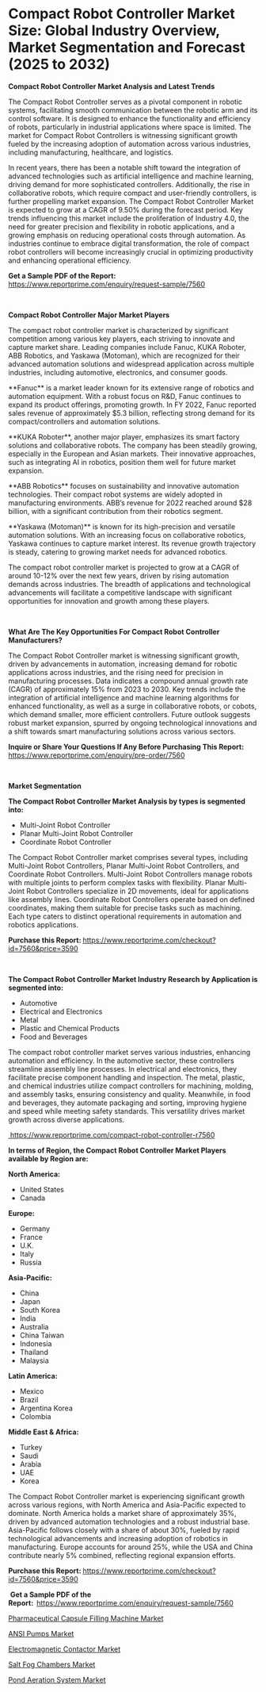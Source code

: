 <p><h1>Compact Robot Controller Market Size: Global Industry Overview, Market Segmentation and Forecast (2025 to 2032)</h1></p><p><strong>Compact Robot Controller Market Analysis and Latest Trends</strong></p>
<p><p>The Compact Robot Controller serves as a pivotal component in robotic systems, facilitating smooth communication between the robotic arm and its control software. It is designed to enhance the functionality and efficiency of robots, particularly in industrial applications where space is limited. The market for Compact Robot Controllers is witnessing significant growth fueled by the increasing adoption of automation across various industries, including manufacturing, healthcare, and logistics.</p><p>In recent years, there has been a notable shift toward the integration of advanced technologies such as artificial intelligence and machine learning, driving demand for more sophisticated controllers. Additionally, the rise in collaborative robots, which require compact and user-friendly controllers, is further propelling market expansion. The Compact Robot Controller Market is expected to grow at a CAGR of 9.50% during the forecast period. Key trends influencing this market include the proliferation of Industry 4.0, the need for greater precision and flexibility in robotic applications, and a growing emphasis on reducing operational costs through automation. As industries continue to embrace digital transformation, the role of compact robot controllers will become increasingly crucial in optimizing productivity and enhancing operational efficiency.</p></p>
<p><strong>Get a Sample PDF of the Report:&nbsp;</strong> <a href="https://www.reportprime.com/enquiry/request-sample/7560?utm_campaign=32&utm_medium=2&utm_source=Github&utm_content=ia&utm_term=19032025&utm_id=compact-robot-controller">https://www.reportprime.com/enquiry/request-sample/7560</a></p>
<p>&nbsp;</p>
<p><strong>Compact Robot Controller Major Market Players</strong></p>
<p><p>The compact robot controller market is characterized by significant competition among various key players, each striving to innovate and capture market share. Leading companies include Fanuc, KUKA Roboter, ABB Robotics, and Yaskawa (Motoman), which are recognized for their advanced automation solutions and widespread application across multiple industries, including automotive, electronics, and consumer goods.</p><p>**Fanuc** is a market leader known for its extensive range of robotics and automation equipment. With a robust focus on R&D, Fanuc continues to expand its product offerings, promoting growth. In FY 2022, Fanuc reported sales revenue of approximately $5.3 billion, reflecting strong demand for its compact/controllers and automation solutions.</p><p>**KUKA Roboter**, another major player, emphasizes its smart factory solutions and collaborative robots. The company has been steadily growing, especially in the European and Asian markets. Their innovative approaches, such as integrating AI in robotics, position them well for future market expansion.</p><p>**ABB Robotics** focuses on sustainability and innovative automation technologies. Their compact robot systems are widely adopted in manufacturing environments. ABB’s revenue for 2022 reached around $28 billion, with a significant contribution from their robotics segment.</p><p>**Yaskawa (Motoman)** is known for its high-precision and versatile automation solutions. With an increasing focus on collaborative robotics, Yaskawa continues to capture market interest. Its revenue growth trajectory is steady, catering to growing market needs for advanced robotics.</p><p>The compact robot controller market is projected to grow at a CAGR of around 10-12% over the next few years, driven by rising automation demands across industries. The breadth of applications and technological advancements will facilitate a competitive landscape with significant opportunities for innovation and growth among these players.</p></p>
<p>&nbsp;</p>
<p><strong>What Are The Key Opportunities For Compact Robot Controller Manufacturers?</strong></p>
<p><p>The Compact Robot Controller market is witnessing significant growth, driven by advancements in automation, increasing demand for robotic applications across industries, and the rising need for precision in manufacturing processes. Data indicates a compound annual growth rate (CAGR) of approximately 15% from 2023 to 2030. Key trends include the integration of artificial intelligence and machine learning algorithms for enhanced functionality, as well as a surge in collaborative robots, or cobots, which demand smaller, more efficient controllers. Future outlook suggests robust market expansion, spurred by ongoing technological innovations and a shift towards smart manufacturing solutions across various sectors.</p></p>
<p><strong>Inquire or Share Your Questions If Any Before Purchasing This Report:</strong> <a href="https://www.reportprime.com/enquiry/pre-order/7560?utm_campaign=32&utm_medium=2&utm_source=Github&utm_content=ia&utm_term=19032025&utm_id=compact-robot-controller">https://www.reportprime.com/enquiry/pre-order/7560</a></p>
<p>&nbsp;</p>
<p><strong>Market Segmentation</strong></p>
<p><strong>The Compact Robot Controller Market Analysis by types is segmented into:</strong></p>
<p><ul><li>Multi-Joint Robot Controller</li><li>Planar Multi-Joint Robot Controller</li><li>Coordinate Robot Controller</li></ul></p>
<p><p>The Compact Robot Controller market comprises several types, including Multi-Joint Robot Controllers, Planar Multi-Joint Robot Controllers, and Coordinate Robot Controllers. Multi-Joint Robot Controllers manage robots with multiple joints to perform complex tasks with flexibility. Planar Multi-Joint Robot Controllers specialize in 2D movements, ideal for applications like assembly lines. Coordinate Robot Controllers operate based on defined coordinates, making them suitable for precise tasks such as machining. Each type caters to distinct operational requirements in automation and robotics applications.</p></p>
<p><strong>Purchase this Report:&nbsp;</strong><a href="https://www.reportprime.com/checkout?id=7560&price=3590&utm_campaign=32&utm_medium=2&utm_source=Github&utm_content=ia&utm_term=19032025&utm_id=compact-robot-controller">https://www.reportprime.com/checkout?id=7560&price=3590</a></p>
<p>&nbsp;</p>
<p><strong>The Compact Robot Controller Market Industry Research by Application is segmented into:</strong></p>
<p><ul><li>Automotive</li><li>Electrical and Electronics</li><li>Metal</li><li>Plastic and Chemical Products</li><li>Food and Beverages</li></ul></p>
<p><p>The compact robot controller market serves various industries, enhancing automation and efficiency. In the automotive sector, these controllers streamline assembly line processes. In electrical and electronics, they facilitate precise component handling and inspection. The metal, plastic, and chemical industries utilize compact controllers for machining, molding, and assembly tasks, ensuring consistency and quality. Meanwhile, in food and beverages, they automate packaging and sorting, improving hygiene and speed while meeting safety standards. This versatility drives market growth across diverse applications.</p></p>
<p><a href="https://www.reportprime.com/compact-robot-controller-r7560?utm_campaign=32&utm_medium=2&utm_source=Github&utm_content=ia&utm_term=19032025&utm_id=compact-robot-controller">&nbsp;https://www.reportprime.com/compact-robot-controller-r7560</a></p>
<p><strong>In terms of Region, the Compact Robot Controller Market Players available by Region are:</strong></p>
<p>
    <p> <strong> North America: </strong>
        <ul>
            <li>United States</li>
            <li>Canada</li>
        </ul>
        </p> 
    <p> <strong> Europe: </strong>
        <ul>
            <li>Germany</li>
            <li>France</li>
            <li>U.K.</li>
            <li>Italy</li>
            <li>Russia</li>
        </ul>
        </p> 
    <p> <strong> Asia-Pacific: </strong>
        <ul>
            <li>China</li>
            <li>Japan</li>
            <li>South Korea</li>
            <li>India</li>
            <li>Australia</li>
            <li>China Taiwan</li>
            <li>Indonesia</li>
            <li>Thailand</li>
            <li>Malaysia</li>
        </ul>
        </p> 
    <p> <strong> Latin America: </strong>
        <ul>
            <li>Mexico</li>
            <li>Brazil</li>
            <li>Argentina Korea</li>
            <li>Colombia</li>
        </ul>
        </p> 
    <p> <strong> Middle East & Africa: </strong>
        <ul>
            <li>Turkey</li>
            <li>Saudi</li>
            <li>Arabia</li>
            <li>UAE</li>
            <li>Korea</li>
        </ul>
    </p>
    </p>
<p><p>The Compact Robot Controller market is experiencing significant growth across various regions, with North America and Asia-Pacific expected to dominate. North America holds a market share of approximately 35%, driven by advanced automation technologies and a robust industrial base. Asia-Pacific follows closely with a share of about 30%, fueled by rapid technological advancements and increasing adoption of robotics in manufacturing. Europe accounts for around 25%, while the USA and China contribute nearly 5% combined, reflecting regional expansion efforts.</p></p>
<p><strong>Purchase this Report: </strong><a href="https://www.reportprime.com/checkout?id=7560&price=3590&utm_campaign=32&utm_medium=2&utm_source=Github&utm_content=ia&utm_term=19032025&utm_id=compact-robot-controller">https://www.reportprime.com/checkout?id=7560&price=3590</a></p>
<p>&nbsp;<strong>Get a Sample PDF of the Report:&nbsp;&nbsp;</strong><a href="https://www.reportprime.com/enquiry/request-sample/7560?utm_campaign=32&utm_medium=2&utm_source=Github&utm_content=ia&utm_term=19032025&utm_id=compact-robot-controller">https://www.reportprime.com/enquiry/request-sample/7560</a></p>
<p><strong></strong></p>
<p><p><a href="https://github.com/balapopepi/Market-Research-Report-List-1/blob/main/pharmaceutical-capsule-filling-machine-market.md?utm_campaign=32&utm_medium=2&utm_source=Github&utm_content=ia&utm_term=19032025&utm_id=compact-robot-controller">Pharmaceutical Capsule Filling Machine Market</a></p><p><a href="https://github.com/tashipmhuiri/Market-Research-Report-List-1/blob/main/ansi-pumps-market.md?utm_campaign=32&utm_medium=2&utm_source=Github&utm_content=ia&utm_term=19032025&utm_id=compact-robot-controller">ANSI Pumps Market</a></p><p><a href="https://github.com/pimanoruman/Market-Research-Report-List-1/blob/main/electromagnetic-contactor-market.md?utm_campaign=32&utm_medium=2&utm_source=Github&utm_content=ia&utm_term=19032025&utm_id=compact-robot-controller">Electromagnetic Contactor Market</a></p><p><a href="https://github.com/akrachveslov/Market-Research-Report-List-1/blob/main/salt-fog-chambers-market.md?utm_campaign=32&utm_medium=2&utm_source=Github&utm_content=ia&utm_term=19032025&utm_id=compact-robot-controller">Salt Fog Chambers Market</a></p><p><a href="https://github.com/adyawafurber1/Market-Research-Report-List-1/blob/main/pond-aeration-system-market.md?utm_campaign=32&utm_medium=2&utm_source=Github&utm_content=ia&utm_term=19032025&utm_id=compact-robot-controller">Pond Aeration System Market</a></p></p>